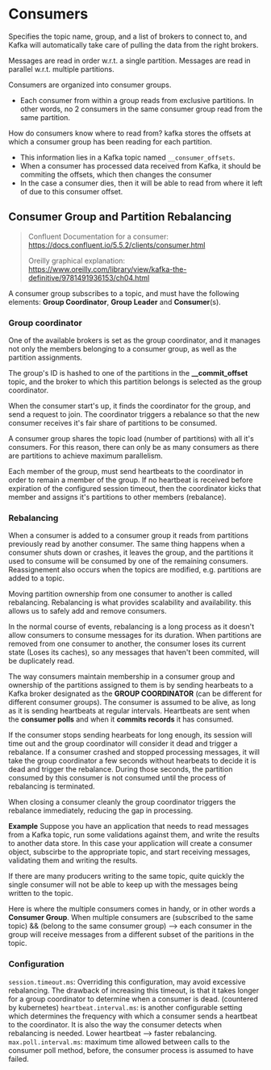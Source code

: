 # Consumers


Specifies the topic name, group, and a list of brokers to connect to, and Kafka will automatically take care of pulling the data from the right brokers.

Messages are read in order w.r.t. a single partition. 
Messages are read in parallel w.r.t. multiple partitions.

Consumers are organized into consumer groups. 
- Each consumer from within a group reads from exclusive partitions.
In other words, no 2 consumers in the same consumer group read from the same partition.

How do consumers know where to read from?
kafka stores the offsets at which a consumer group has been reading for each partition. 
- This information lies in a Kafka topic named `__consumer_offsets`.
- When a consumer has processed data received from Kafka, it should be commiting the offsets, which then changes the consumer
- In the case a consumer dies, then it will be able to read from where it left of due to this consumer offset.

## Consumer Group and Partition Rebalancing

> Confluent Documentation for a consumer:
> https://docs.confluent.io/5.5.2/clients/consumer.html
>
> Oreilly graphical explanation:
> https://www.oreilly.com/library/view/kafka-the-definitive/9781491936153/ch04.html

A consumer group subscribes to a topic, and must have the following elements: **Group Coordinator**, **Group Leader** and **Consumer**(s).

### Group coordinator 

One of the available brokers is set as the group coordinator, and it manages not only the members belonging to a consumer group, as well as the partition assignments. 

The group's ID is hashed to one of the partitions in the **\_\_commit\_offset** topic, and the broker to which this partition belongs is selected as the group coordinator.

When the consumer start's up, it finds the coordinator for the group, and send a request to join. The coordinator triggers a rebalance so that the new consumer receives it's fair share of partitions to be consumed.

A consumer group shares the topic load (number of partitions) with all it's consumers. For this reason, there can only be as many consumers as there are partitions to achieve maximum parallelism.

Each member of the group, must send heartbeats to the coordinator in order to remain a member of the group. If no heartbeat is received before expiration of the configured session timeout, then the coordinator kicks that member and assigns it's partitions to other members (rebalance).

### Rebalancing

When a consumer is added to a consumer group it reads from partitions previously read by another consumer. The same thing happens when a consumer shuts down or crashes, it leaves the group, and the partitions it used to consume will be consumed by one of the remaining consumers. Reassignement also occurs when the topics are modified, e.g. partitions are added to a topic.

Moving partition ownership from one consumer to another is called rebalancing. Rebalancing is what provides scalability and availability. this allows us to safely add and remove consumers. 

In the normal course of events, rebalancing is a long process as it doesn't allow consumers to consume messages for its duration. When partitions are removed from one consumer to another, the consumer loses its current state (Loses its caches), so any messages that haven't been commited, will be duplicately read.

The way consumers maintain membership in a consumer group and ownership of the partitions assigned to them is by sending hearbeats to a Kafka broker designated as the **GROUP COORDINATOR** (can be different for different consumer groups). The consumer is assumed to be alive, as long as it is sending heartbeats at regular intervals. Heartbeats are sent when the **consumer polls** and when it **commits records** it has consumed.

If the consumer stops sending hearbeats for long enough, its session will time out and the group coordinator will consider it dead and trigger a rebalance. If a consumer crashed and stopped processing messages, it will take the group coordinator a few seconds without hearbeats to decide it is dead and trigger the rebalance. During those seconds, the partition consumed by this consumer is not consumed until the process of rebalancing is terminated.

When closing a consumer cleanly the group coordinator triggers the rebalance immediately, reducing the gap in processing.

**Example**
Suppose you have an application that needs to read messages from a Kafka topic, run some validations against them, and write the results to another data store. In this case your application will create a consumer object, subscirbe to the appropriate topic, and start receiving messages, validating them and writing the results.

If there are many producers writing to the same topic, quite quickly the single consumer will not be able to keep up with the messages being written to the topic.

Here is where the multiple consumers comes in handy, or in other words a **Consumer Group**. When multiple consumers are (subscribed to the same topic) &&  (belong to the same consumer group) --> each consumer in the group will receive messages from a different subset of the paritions in the topic.

### Configuration
`session.timeout.ms`: Overriding this configuration, may avoid excessive rebalancing. The drawback of increasing this timeout, is that it takes longer for a group coordinator to determine when a consumer is dead. (countered by kubernetes)
`heartbeat.interval.ms`:  is another configurable setting which determines the frequency with which a consumer sends a heartbeat to the coordinator. It is also the way the consumer detects when rebalancing is needed. Lower heartbeat --> faster rebalancing.
`max.poll.interval.ms`: maximum time allowed between calls to the consumer poll method, before, the consumer process is assumed to have failed.
